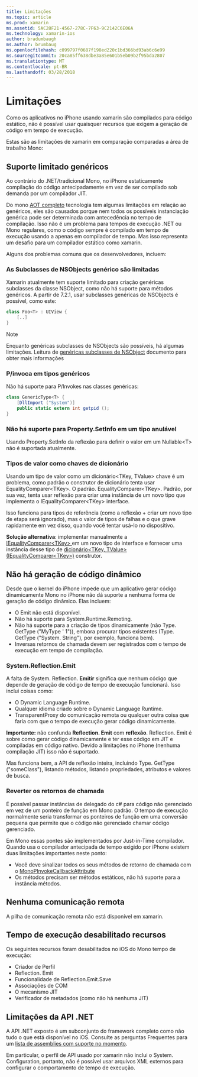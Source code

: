 ```yaml
---
title: Limitações
ms.topic: article
ms.prod: xamarin
ms.assetid: 5AC28F21-4567-278C-7F63-9C2142C6E06A
ms.technology: xamarin-ios
author: bradumbaugh
ms.author: brumbaug
ms.openlocfilehash: c099797f0687f198ed220c1bd366bd93ab6c6e99
ms.sourcegitcommit: 20ca85ff638dbe3a85e601b5eb09b2f95bda2807
ms.translationtype: MT
ms.contentlocale: pt-BR
ms.lasthandoff: 03/28/2018
---
```

# <a name="limitations"></a>Limitações

Como os aplicativos no iPhone usando xamarin são compilados para código estático, não é possível usar quaisquer recursos que exigem a geração de código em tempo de execução.

Estas são as limitações de xamarin em comparação comparadas a área de trabalho Mono:

 <a name="Limited_Generics_Support" />


## <a name="limited-generics-support"></a>Suporte limitado genéricos

Ao contrário do .NET/tradicional Mono, no iPhone estaticamente compilação do código antecipadamente em vez de ser compilado sob demanda por um compilador JIT.

Do mono [AOT completo](http://www.mono-project.com/docs/advanced/aot/#full-aot) tecnologia tem algumas limitações em relação ao genéricos, eles são causados porque nem todos os possíveis instanciação genérica pode ser determinada com antecedência no tempo de compilação. Isso não é um problema para tempos de execução .NET ou Mono regulares, como o código sempre é compilado em tempo de execução usando a apenas em compilador de tempo. Mas isso representa um desafio para um compilador estático como xamarin.

Alguns dos problemas comuns que os desenvolvedores, incluem:

 <a name="Generic_Subclasses_of_NSObjects_are_limited" />


### <a name="generic-subclasses-of-nsobjects-are-limited"></a>As Subclasses de NSObjects genérico são limitadas

Xamarin atualmente tem suporte limitado para criação genéricas subclasses da classe NSObject, como não há suporte para métodos genéricos. A partir de 7.2.1, usar subclasses genéricas de NSObjects é possível, como este:

```csharp
class Foo<T> : UIView {
    [..]
}
```

> [!NOTE]
> Enquanto genéricas subclasses de NSObjects são possíveis, há algumas limitações. Leitura de [genéricas subclasses de NSObject](~/ios/internals/api-design/nsobject-generics.md) documento para obter mais informações



### <a name="pinvokes-in-generic-types"></a>P/invoca em tipos genéricos

Não há suporte para P/Invokes nas classes genéricas:

```csharp
class GenericType<T> {
    [DllImport ("System")]
    public static extern int getpid ();
}
```

 <a name="Property.SetInfo_on_a_Nullable_Type_is_not_supported" />


### <a name="propertysetinfo-on-a-nullable-type-is-not-supported"></a>Não há suporte para Property.SetInfo em um tipo anulável

Usando Property.SetInfo da reflexão para definir o valor em um Nullable&lt;T&gt; não é suportada atualmente.

 <a name="Value_types_as_Dictionary_Keys" />


### <a name="value-types-as-dictionary-keys"></a>Tipos de valor como chaves de dicionário

Usando um tipo de valor como um dicionário&lt;TKey, TValue&gt; chave é um problema, como padrão o construtor de dicionário tenta usar EqualityComparer&lt;TKey&gt;. O padrão. EqualityComparer&lt;TKey&gt;. Padrão, por sua vez, tenta usar reflexão para criar uma instância de um novo tipo que implementa o IEqualityComparer&lt;TKey&gt; interface.

Isso funciona para tipos de referência (como a reflexão + criar um novo tipo de etapa será ignorado), mas o valor de tipos de falhas e o que grave rapidamente em vez disso, quando você tentar usá-lo no dispositivo.

 **Solução alternativa**: implementar manualmente a [IEqualityComparer&lt;TKey&gt; ](https://developer.xamarin.com/api/type/System.Collections.Generic.IEqualityComparer%601/) em um novo tipo de interface e fornecer uma instância desse tipo de [dicionário&lt;TKey, TValue&gt; ](https://developer.xamarin.com/api/type/System.Collections.Generic.Dictionary%3CTKey,TValue%3E/) [(IEqualityComparer&lt;TKey&gt;)](https://developer.xamarin.com/api/type/System.Collections.Generic.IEqualityComparer%601/) construtor.


 <a name="No_Dynamic_Code_Generation" />


## <a name="no-dynamic-code-generation"></a>Não há geração de código dinâmico

Desde que o kernel do iPhone impede que um aplicativo gerar código dinamicamente Mono no iPhone não dá suporte a nenhuma forma de geração de código dinâmico. Elas incluem:

-  O Emit não está disponível.
-  Não há suporte para System.Runtime.Remoting.
-  Não há suporte para a criação de tipos dinamicamente (não Type. GetType ("MyType ' 1")), embora procurar tipos existentes (Type. GetType ("System. String"), por exemplo, funciona bem). 
-  Inversas retornos de chamada devem ser registrados com o tempo de execução em tempo de compilação.


 
 <a name="System.Reflection.Emit" />


### <a name="systemreflectionemit"></a>System.Reflection.Emit

A falta de System. Reflection. **Emitir** significa que nenhum código que depende de geração de código de tempo de execução funcionará. Isso inclui coisas como:

-  O Dynamic Language Runtime.
-  Qualquer idioma criado sobre o Dynamic Language Runtime.
-  TransparentProxy do comunicação remota ou qualquer outra coisa que faria com que o tempo de execução gerar código dinamicamente. 


 **Importante:** não confunda **Reflection. Emit** com **reflexão**. Reflection. Emit é sobre como gerar código dinamicamente e ter esse código em JIT e compiladas em código nativo. Devido a limitações no iPhone (nenhuma compilação JIT) isso não é suportado.

Mas funciona bem, a API de reflexão inteira, incluindo Type. GetType ("someClass"), listando métodos, listando propriedades, atributos e valores de busca.

 
 <a name="Reverse_Callbacks" />


### <a name="reverse-callbacks"></a>Reverter os retornos de chamada

É possível passar instâncias de delegado do c# para código não gerenciado em vez de um ponteiro de função em Mono padrão. O tempo de execução normalmente seria transformar os ponteiros de função em uma conversão pequena que permite que o código não gerenciado chamar código gerenciado.

Em Mono essas pontes são implementados por Just-in-Time compilador. Quando usa o compilador antecipada de tempo exigido por iPhone existem duas limitações importantes neste ponto:

-  Você deve sinalizar todos os seus métodos de retorno de chamada com o [MonoPInvokeCallbackAttribute](https://developer.xamarin.com/api/type/ObjCRuntime.MonoPInvokeCallbackAttribute) 
-  Os métodos precisam ser métodos estáticos, não há suporte para a instância métodos. 
 
<a name="No_Remoting" />

## <a name="no-remoting"></a>Nenhuma comunicação remota

A pilha de comunicação remota não está disponível em xamarin.


 <a name="Runtime_Disabled_Features" />


## <a name="runtime-disabled-features"></a>Tempo de execução desabilitado recursos

Os seguintes recursos foram desabilitados no iOS do Mono tempo de execução:

-  Criador de Perfil
-  Reflection. Emit
-  Funcionalidade de Reflection.Emit.Save
-  Associações de COM
-  O mecanismo JIT
-  Verificador de metadados (como não há nenhuma JIT)


 <a name=".NET_API_Limitations" />


## <a name="net-api-limitations"></a>Limitações da API .NET

A API .NET exposto é um subconjunto do framework completo como não tudo o que está disponível no iOS. Consulte as perguntas Frequentes para um [lista de assemblies com suporte no momento](~/cross-platform/internals/available-assemblies.md).



Em particular, o perfil de API usado por xamarin não inclui o System. Configuration, portanto, não é possível usar arquivos XML externos para configurar o comportamento de tempo de execução.

